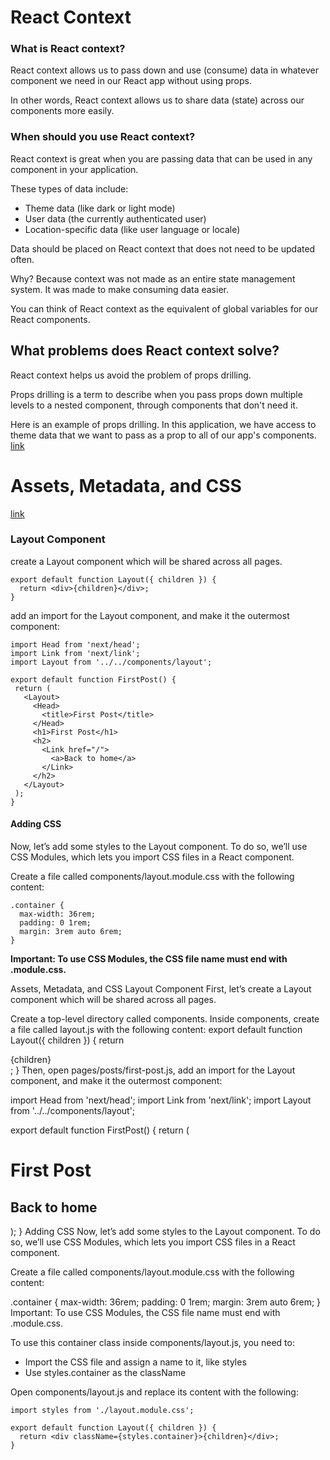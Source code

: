 # React Context

### What is React context?
React context allows us to pass down and use (consume) data in whatever component we need in our React app without using props.

In other words, React context allows us to share data (state) across our components more easily.


### When should you use React context?

React context is great when you are passing data that can be used in any component in your application.

These types of data include:

- Theme data (like dark or light mode)
- User data (the currently authenticated user)
- Location-specific data (like user language or locale)

Data should be placed on React context that does not need to be updated often.

Why? Because context was not made as an entire state management system. It was made to make consuming data easier.

You can think of React context as the equivalent of global variables for our React components.


## What problems does React context solve?

React context helps us avoid the problem of props drilling.

Props drilling is a term to describe when you pass props down multiple levels to a nested component, through components that don't need it.

Here is an example of props drilling. In this application, we have access to theme data that we want to pass as a prop to all of our app's components. [link](https://www.freecodecamp.org/news/react-context-for-beginners/)


# Assets, Metadata, and CSS

[link](https://nextjs.org/learn/basics/assets-metadata-css/layout-component)

### Layout Component

create a Layout component which will be shared across all pages.

```
export default function Layout({ children }) {
  return <div>{children}</div>;
}
```


 add an import for the Layout component, and make it the outermost component:
 
 
 ```
 import Head from 'next/head';
import Link from 'next/link';
import Layout from '../../components/layout';

export default function FirstPost() {
  return (
    <Layout>
      <Head>
        <title>First Post</title>
      </Head>
      <h1>First Post</h1>
      <h2>
        <Link href="/">
          <a>Back to home</a>
        </Link>
      </h2>
    </Layout>
  );
}

 ```
#### Adding CSS

Now, let’s add some styles to the Layout component. To do so, we’ll use CSS Modules, which lets you import CSS files in a React component.

Create a file called components/layout.module.css with the following content:

```
.container {
  max-width: 36rem;
  padding: 0 1rem;
  margin: 3rem auto 6rem;
}
```

**Important: To use CSS Modules, the CSS file name must end with .module.css.**



Assets, Metadata, and CSS
Layout Component
First, let’s create a Layout component which will be shared across all pages.

Create a top-level directory called components.
Inside components, create a file called layout.js with the following content:
export default function Layout({ children }) {
  return <div>{children}</div>;
}
Then, open pages/posts/first-post.js, add an import for the Layout component, and make it the outermost component:

import Head from 'next/head';
import Link from 'next/link';
import Layout from '../../components/layout';

export default function FirstPost() {
  return (
    <Layout>
      <Head>
        <title>First Post</title>
      </Head>
      <h1>First Post</h1>
      <h2>
        <Link href="/">
          <a>Back to home</a>
        </Link>
      </h2>
    </Layout>
  );
}
Adding CSS
Now, let’s add some styles to the Layout component. To do so, we’ll use CSS Modules, which lets you import CSS files in a React component.

Create a file called components/layout.module.css with the following content:

.container {
  max-width: 36rem;
  padding: 0 1rem;
  margin: 3rem auto 6rem;
}
Important: To use CSS Modules, the CSS file name must end with .module.css.

To use this container class inside components/layout.js, you need to:

- Import the CSS file and assign a name to it, like styles
- Use styles.container as the className

Open components/layout.js and replace its content with the following:

```
import styles from './layout.module.css';

export default function Layout({ children }) {
  return <div className={styles.container}>{children}</div>;
}
```




